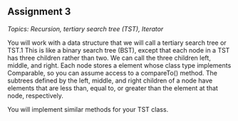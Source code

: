 ## Assignment 3

*Topics: Recursion, tertiary search tree (TST), Iterator*

You will work with a data structure that we will call a tertiary search tree or TST.1 This is like a binary
search tree (BST), except that each node in a TST has three children rather than two. We can call the three
children left, middle, and right. Each node stores a element whose class type implements Comparable,
so you can assume access to a compareTo() method. The subtrees defined by the left, middle, and right
children of a node have elements that are less than, equal to, or greater than the element at that node,
respectively.

You will implement similar methods for your TST class.
